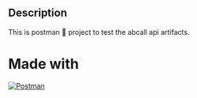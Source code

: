 ## Description

This is postman 🔎 project to test the abcall api artifacts.

# Made with
[![Postman](https://img.shields.io/badge/Postman-ff6c37?style=for-the-badge&logo=postman&logoColor=white&labelColor=000000)]()
